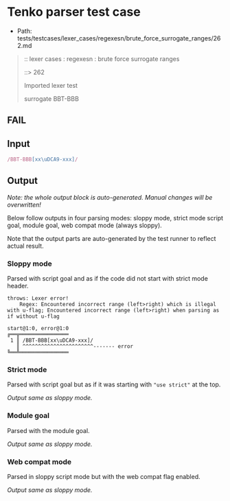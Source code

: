 # Tenko parser test case

- Path: tests/testcases/lexer_cases/regexesn/brute_force_surrogate_ranges/262.md

> :: lexer cases : regexesn : brute force surrogate ranges
>
> ::> 262
>
> Imported lexer test
>
> surrogate BBT-BBB

## FAIL

## Input

`````js
/BBT-BBB[xx\uDCA9-xxx]/
`````

## Output

_Note: the whole output block is auto-generated. Manual changes will be overwritten!_

Below follow outputs in four parsing modes: sloppy mode, strict mode script goal, module goal, web compat mode (always sloppy).

Note that the output parts are auto-generated by the test runner to reflect actual result.

### Sloppy mode

Parsed with script goal and as if the code did not start with strict mode header.

`````
throws: Lexer error!
    Regex: Encountered incorrect range (left>right) which is illegal with u-flag; Encountered incorrect range (left>right) when parsing as if without u-flag

start@1:0, error@1:0
╔══╦════════════════
 1 ║ /BBT-BBB[xx\uDCA9-xxx]/
   ║ ^^^^^^^^^^^^^^^^^^^^^^^------- error
╚══╩════════════════

`````

### Strict mode

Parsed with script goal but as if it was starting with `"use strict"` at the top.

_Output same as sloppy mode._

### Module goal

Parsed with the module goal.

_Output same as sloppy mode._

### Web compat mode

Parsed in sloppy script mode but with the web compat flag enabled.

_Output same as sloppy mode._
